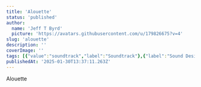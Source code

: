 ```yaml
---
title: 'Alouette'
status: 'published'
author:
  name: 'Jeff T Byrd'
  picture: 'https://avatars.githubusercontent.com/u/179826675?v=4'
slug: 'alouette'
description: ''
coverImage: ''
tags: [{"value":"soundtrack","label":"Soundtrack"},{"label":"Sound Design","value":"soundDesign"}]
publishedAt: '2025-01-30T13:37:11.263Z'
---
```


Alouette